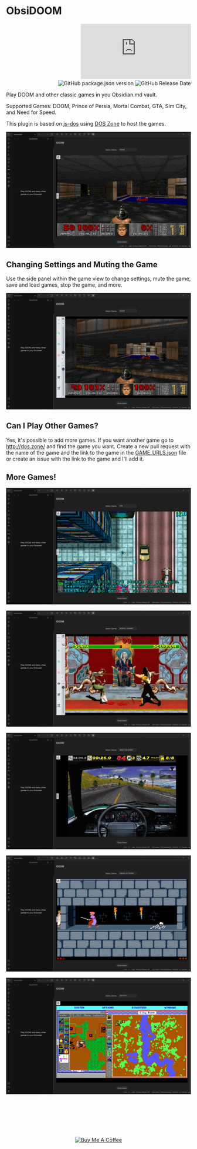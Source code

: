 # ObsiDOOM
<div align="right">

![Obsidian Downloads](https://img.shields.io/badge/dynamic/json?color=8572db&labelColor=1e1e1e&label=Downloads&query=$['obsidoom'].downloads&url=https://raw.githubusercontent.com/obsidianmd/obsidian-releases/master/community-plugin-stats.json) 
![GitHub package.json version](https://img.shields.io/github/package-json/version/twibiral/obsidoom?color=8572db&labelColor=1e1e1e&label=Current%20Version) 
![GitHub Release Date](https://img.shields.io/github/release-date/twibiral/obsidoom?color=8572db&labelColor=1e1e1e&label=Latest%20Release)

</div>

Play DOOM and other classic games in you Obsidian.md vault.

Supported Games: DOOM, Prince of Persia, Mortal Combat, GTA, Sim City, and Need for Speed.

This plugin is based on [js-dos](https://github.com/caiiiycuk/js-dos) using [DOS Zone](http://dos.zone/) to host the games.


![Screenshot showing how DOOM is played in the vault.](images/ObsiDOOM-Screenshot.png)


## Changing Settings and Muting the Game

Use the side panel within the game view to change settings, mute the game, save and load games, stop the game, and more.

![Screenshot showing the settings in the side panel.](images/DOOM-Settings.png)


## Can I Play Other Games?

Yes, it's possible to add more games. If you want another game go to http://dos.zone/ and find the game you want.
Create a new pull request with the name of the game and the link to the game in the [GAME_URLS.json](GAME_URLS.json) file
or create an issue with the link to the game and I'll add it.


## More Games!

![GTA](images/GTA.png)

![Mortal Combat](images/MortalCombat.png)

![Need for Speed](images/NeedForSpeed.png)

![Prince of Persia](images/PrinceOfPersia.png)

![Sim City](images/SimCity.png)


<br><br><br><br><br>


<div align='center'>
<a href="https://www.buymeacoffee.com/timwibiral" target="_blank"><img src="https://cdn.buymeacoffee.com/buttons/v2/default-yellow.png" alt="Buy Me A Coffee" style="height: 60px !important;width: 217px !important;" ></a>
</div>
